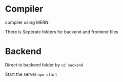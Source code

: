 # Compiler
compiler using MERN


There is Seperate folders for backend and frontend files

# Backend

Direct to backend folder by 
```cd backend ```

Start the server
``` npm start ```